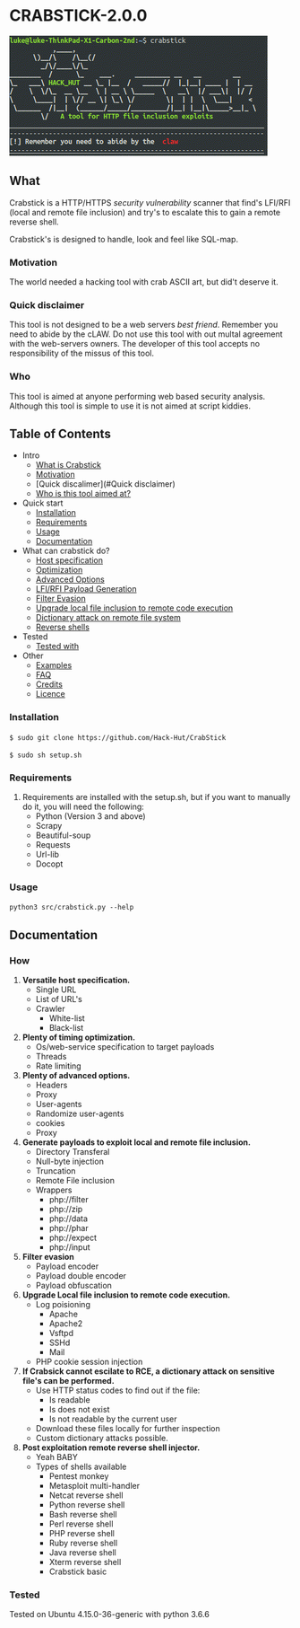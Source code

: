 # CRABSTICK-2.0.0

![](temp/Header.gif)

## What

Crabstick is a HTTP/HTTPS _security vulnerability_ scanner that find's LFI/RFI (local and remote file inclusion) and try's to escalate this to gain a remote reverse shell.


Crabstick's is designed to handle, look and feel like SQL-map.

### Motivation

The world needed a hacking tool with crab ASCII art, but did't deserve it.  

### Quick disclaimer 

This tool is not designed to be a web servers _best friend_. Remember you need to abide by the cLAW. Do not use this tool with out multal agreement with the web-servers owners. The developer of this tool accepts no responsibility of the missus of this tool. 

### Who

This tool is aimed at anyone performing web based security analysis. Although this tool is simple to use it is not aimed at script kiddies. 

## Table of Contents
- Intro
    - [What is Crabstick](#What)
    - [Motivation](#Motivation)
    - [Quick discalimer](#Quick disclaimer)
    - [Who is this tool aimed at?](#Who?)
- Quick start
    - [Installation](#Installation)
    - [Requirements](#Requirements)
    - [Usage](#Usage)
    - [Documentation](#Documentation)
- What can crabstick do?
    - [Host specification](#How)
    - [Optimization](#How)
    - [Advanced Options](#How)
    - [LFI/RFI Payload Generation](#How)
    - [Filter Evasion](#How)
    - [Upgrade local file inclusion to remote code execution](#How)
    - [Dictionary attack on remote file system](#How)
    - [Reverse shells](#How)
- Tested
    - [Tested with](#Tested)
- Other 
    - [Examples](#Examples)
    - [FAQ](#FAQ)
    - [Credits](#Credits)
    - [Licence](#Licence)
    
### Installation 

`$ sudo git clone https://github.com/Hack-Hut/CrabStick`

`$ sudo sh setup.sh`

### Requirements 
1. Requirements are installed with the setup.sh, but if you want to manually do it, you will need the following:
    * Python (Version 3 and above)
    * Scrapy 
    * Beautiful-soup
    * Requests
    * Url-lib
    * Docopt

### Usage 
`python3 src/crabstick.py --help`

## Documentation


### How 

1. **Versatile host specification.** 
    * Single URL
    * List of URL's 
    * Crawler
        * White-list
        * Black-list
2. **Plenty of timing optimization.**
    * Os/web-service  specification to target payloads 
    * Threads
    * Rate limiting 
3. **Plenty of advanced options.**
    * Headers 
    * Proxy
    * User-agents 
    * Randomize user-agents 
    * cookies 
    * Proxy 
4. **Generate payloads to exploit local and remote file inclusion.**
    * Directory Transferal
    * Null-byte injection
    * Truncation
    * Remote File inclusion
    * Wrappers
        * php://filter 
        * php://zip 
        * php://data 
        * php://phar 
        * php://expect 
        * php://input     
5. **Filter evasion**
    * Payload encoder
    * Payload double encoder
    * Payload obfuscation 
6. **Upgrade Local file inclusion to remote code execution.** 
    * Log poisioning 
        * Apache
        * Apache2
        * Vsftpd
        * SSHd
        * Mail
    * PHP cookie session injection 
7. **If Crabsick cannot escilate to RCE, a dictionary attack on sensitive file's can be performed.**
    * Use HTTP status codes to find out if the file:
        * Is readable
        * Is does not exist 
        * Is not readable by the current user 
    * Download these files locally for further inspection 
    * Custom dictionary attacks possible.  
8. **Post exploitation remote reverse shell injector.** 
    * Yeah BABY 
    * Types of shells available
        * Pentest monkey
        * Metasploit multi-handler 
        * Netcat reverse shell
        * Python reverse shell 
        * Bash reverse shell
        * Perl reverse shell 
        * PHP reverse shell 
        * Ruby reverse shell 
        * Java reverse shell 
        * Xterm reverse shell 
        * Crabstick basic 
 
 ### Tested 
 Tested on Ubuntu 4.15.0-36-generic with python 3.6.6